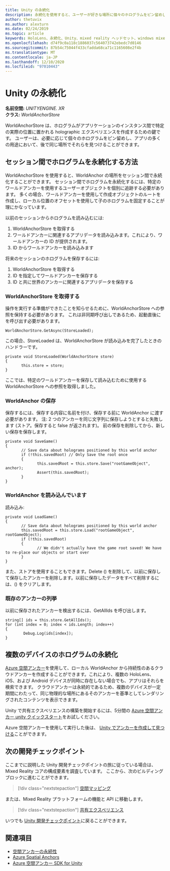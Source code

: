 ```yaml
---
title: Unity の永続化
description: 永続化を使用すると、ユーザーが好きな場所に個々のホログラムをピン留めし、アプリの多くの用途で後から検索することができます。
author: thetuvix
ms.author: alexturn
ms.date: 02/24/2019
ms.topic: article
keywords: HoloLens、永続化、Unity、mixed reality ヘッドセット、windows mixed reality ヘッドセット、仮想現実のヘッドセット
ms.openlocfilehash: d74f9c0a118c1886037c564073742ebedc7d0146
ms.sourcegitcommit: 87b54c75044f433cfadda68ca71c1165608e2f4b
ms.translationtype: MT
ms.contentlocale: ja-JP
ms.lasthandoff: 12/10/2020
ms.locfileid: "97010443"
---
```

# <a name="persistence-in-unity"></a>Unity の永続化

**名前空間:** *UNITYENGINE. XR*<br>
**クラス:** *WorldAnchorStore*

WorldAnchorStore は、ホログラムがアプリケーションのインスタンス間で特定の実際の位置に置かれる holographic エクスペリエンスを作成するための鍵です。 ユーザーは、必要に応じて個々のホログラムをピン留めし、アプリの多くの用途において、後で同じ場所でそれらを見つけることができます。

## <a name="how-to-persist-holograms-across-sessions"></a>セッション間でホログラムを永続化する方法

WorldAnchorStore を使用すると、WorldAnchor の場所をセッション間で永続化することができます。 セッション間でホログラムを永続化するには、特定のワールドアンカーを使用するユーザーオブジェクトを個別に追跡する必要があります。 多くの場合、ワールドアンカーを使用して作成オブジェクトのルートを作成し、ローカル位置のオフセットを使用して子のホログラムを固定することが理にかなっています。

以前のセッションからホログラムを読み込むには:
1. WorldAnchorStore を取得する
2. ワールドアンカーに関連するアプリデータを読み込みます。これにより、ワールドアンカーの ID が提供されます。
3. ID からワールドアンカーを読み込みます

将来のセッションのホログラムを保存するには:
1. WorldAnchorStore を取得する
2. ID を指定してワールドアンカーを保存する
3. ID と共に世界のアンカーに関連するアプリデータを保存する

### <a name="getting-the-worldanchorstore"></a>WorldAnchorStore を取得する

操作を実行する準備ができたことを知らせるために、WorldAnchorStore への参照を保持する必要があります。 これは非同期呼び出しであるため、起動直後にを呼び出す必要があります。

```
WorldAnchorStore.GetAsync(StoreLoaded);
```

この場合、StoreLoaded は、WorldAnchorStore が読み込みを完了したときのハンドラーです。

```
private void StoreLoaded(WorldAnchorStore store)
{
       this.store = store;
}
```

ここでは、特定のワールドアンカーを保存して読み込むために使用する WorldAnchorStore への参照を取得しました。

### <a name="saving-a-worldanchor"></a>WorldAnchor の保存

保存するには、保存する内容に名前を付け、保存する前に WorldAnchor に渡す必要があります。 注: 2 つのアンカーを同じ文字列に保存しようとすると失敗します (ストア。保存すると false が返されます)。 前の保存を削除してから、新しい保存を保存します。

```
private void SaveGame()
{
       // Save data about holograms positioned by this world anchor
       if (!this.savedRoot) // Only Save the root once
       {
              this.savedRoot = this.store.Save("rootGameObject", anchor);
              Assert(this.savedRoot);
       }
}
```

### <a name="loading-a-worldanchor"></a>WorldAnchor を読み込んでいます

読み込み:

```
private void LoadGame()
{
       // Save data about holograms positioned by this world anchor
       this.savedRoot = this.store.Load("rootGameObject", rootGameObject);
       if (!this.savedRoot)
       {
              // We didn't actually have the game root saved! We have to re-place our objects or start over
       }
}
```

また、ストアを使用することもできます。Delete () を削除して、以前に保存して保存したアンカーを削除します。以前に保存したデータをすべて削除するには、() をクリアします。

### <a name="enumerating-existing-anchors"></a>既存のアンカーの列挙

以前に保存されたアンカーを検出するには、GetAllIds を呼び出します。

```
string[] ids = this.store.GetAllIds();
for (int index = 0; index < ids.Length; index++)
{
        Debug.Log(ids[index]);
}
```

## <a name="persisting-holograms-for-multiple-devices"></a>複数のデバイスのホログラムの永続化

<a href="https://docs.microsoft.com/azure/spatial-anchors/overview" target="_blank">Azure 空間アンカー</a>を使用して、ローカル WorldAnchor から持続性のあるクラウドアンカーを作成することができます。これにより、複数の HoloLens、iOS、および Android デバイスが同時に存在しない場合でも、アプリはそれらを検索できます。  クラウドアンカーは永続的であるため、複数のデバイスが一定期間にわたって、同じ物理的な場所にあるそのアンカーを基準としてレンダリングされたコンテンツを表示できます。

Unity で共有エクスペリエンスの構築を開始するには、5分間の <a href="https://docs.microsoft.com/azure/spatial-anchors/unity-overview" target="_blank">Azure 空間アンカー unity クイックスタート</a>をお試しください。

Azure 空間アンカーを使用して実行した後は、 <a href="https://docs.microsoft.com/azure/spatial-anchors/concepts/create-locate-anchors-unity" target="_blank">Unity でアンカーを作成して見つける</a>ことができます。

## <a name="next-development-checkpoint"></a>次の開発チェックポイント

ここまでに説明した Unity 開発チェックポイントの旅に従っている場合は、Mixed Reality コアの構成要素を調査しています。 ここから、次のビルディングブロックに進むことができます。

> [!div class="nextstepaction"]
> [空間マッピング](spatial-mapping-in-unity.md)

または、Mixed Reality プラットフォームの機能と API に移動します。

> [!div class="nextstepaction"]
> [共有エクスペリエンス](shared-experiences-in-unity.md)

いつでも [Unity 開発チェックポイント](unity-development-overview.md#2-core-building-blocks)に戻ることができます。

## <a name="see-also"></a>関連項目
* [空間アンカーの永続性](../../design/coordinate-systems.md#spatial-anchor-persistence)
* <a href="https://docs.microsoft.com/azure/spatial-anchors" target="_blank">Azure Spatial Anchors</a>
* <a href="https://docs.microsoft.com/dotnet/api/Microsoft.Azure.SpatialAnchors" target="_blank">Azure 空間アンカー SDK for Unity</a>
